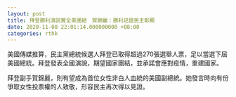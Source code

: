 ```yaml
---
layout: post
title: 拜登勝利演説冀全美團結　賀錦麗：勝利足證民主彰顯
date: 2020-11-08 22:01:14.000000000 +08:00
categories: rthk
---
```


美國傳媒推算，民主黨總統候選人拜登已取得超過270張選舉人票，足以當選下屆美國總統。拜登發表全國演說，期望國家團結，並承諾會應對疫情，重建國家。

拜登副手賀錦麗，則有望成為首位女性非白人血統的美國副總統。她發言時向有份爭取女性投票權的人致敬，形容民主再次得以見證。
